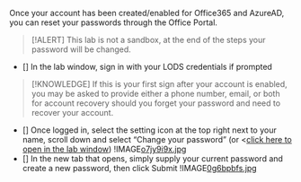 Once your account has been created/enabled for Office365 and AzureAD, you can reset your passwords through the Office Portal.

> [!ALERT] This lab is not a sandbox, at the end of the steps your password will be changed.

- []	In the lab window, sign in with your LODS credentials if prompted

> [!KNOWLEDGE]	If this is your first sign after your account is enabled, you may be asked to provide either a phone number, email, or both for account recovery should you forget your password and need to recover your account.

- []	Once logged in, select the setting icon at the top right next to your name, scroll down and select “Change your password” (or <[click here to open in the lab window](https://account.activedirectory.windowsazure.com/ChangePassword.aspx?BrandContextID=O365&ruO365=))
        !IMAGE[o7jy9i9x.jpg](o7jy9i9x.jpg)
- []	In the new tab that opens, simply supply your current password and create a new password, then click Submit 
        !IMAGE[0g6bpbfs.jpg](0g6bpbfs.jpg)